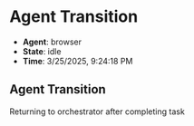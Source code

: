# Agent Transition

- **Agent**: browser
- **State**: idle
- **Time**: 3/25/2025, 9:24:18 PM

## Agent Transition

Returning to orchestrator after completing task

